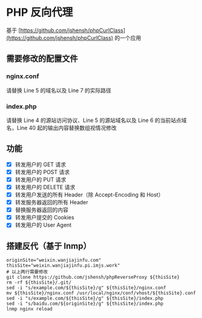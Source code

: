 PHP 反向代理
============

基于 [https://github.com/jshensh/phpCurlClass](https://github.com/jshensh/phpCurlClass) 的一个应用

## 需要修改的配置文件

### nginx.conf

请替换 Line 5 的域名以及 Line 7 的实际路径

### index.php

请替换 Line 4 的源站访问协议、Line 5 的源站域名以及 Line 6 的当前站点域名，Line 40 起的输出内容替换数组视情况修改

## 功能
- [X] 转发用户的 GET 请求
- [X] 转发用户的 POST 请求
- [X] 转发用户的 PUT 请求
- [X] 转发用户的 DELETE 请求
- [X] 转发用户发送的所有 Header（除 Accept-Encoding 和 Host）
- [X] 转发服务器返回的所有 Header
- [X] 替换服务器返回的内容
- [X] 转发用户提交的 Cookies
- [X] 转发用户的 User Agent

## 搭建反代（基于 lnmp）

```shell
originSite="weixin.wanjiajinfu.com"
thisSite="weixin.wanjiajinfu.pi.imjs.work"
# 以上两行需要修改
git clone https://github.com/jshensh/phpReverseProxy ${thisSite}
rm -rf ${thisSite}/.git/
sed -i "s/example.com/${thisSite}/g" ${thisSite}/nginx.conf
mv ${thisSite}/nginx.conf /usr/local/nginx/conf/vhost/${thisSite}.conf
sed -i "s/example.com/${thisSite}/g" ${thisSite}/index.php
sed -i "s/baidu.com/${originSite}/g" ${thisSite}/index.php
lnmp nginx reload
```